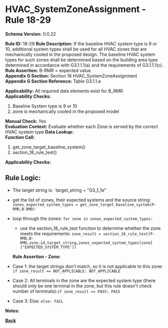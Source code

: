 # HVAC_SystemZoneAssignment - Rule 18-29
**Schema Version:** 0.0.22  

**Rule ID:** 18-29
**Rule Description:** If the baseline HVAC system type is 9 or 10, additional system types shall be used for all HVAC zones that are mechanically cooled in the proposed design. The baseline HVAC system types for such zones shall be determined based on the building area type determined in accordance with G3.1.1.1(a) and the requirements of G3.1.1.1(c).
**Rule Assertion:** B-RMR = expected value  
**Appendix G Section:** Section 18 HVAC_SystemZoneAssignment  
**Appendix G Section Reference:** Table G3.1.1.e

**Applicability:** All required data elements exist for B_RMR  
**Applicability Checks:**  

1. Baseline System type is 9 or 10
2. zone is mechanically cooled in the proposed model

**Manual Check:** Yes  
**Evaluation Context:** Evaluate whether each Zone is served by the correct HVAC system type
**Data Lookup:**   
**Function Call:** 

1. get_zone_target_baseline_system()
2. section_18_rule_test()


**Applicability Checks:**

## Rule Logic:  
- The target string is: `target_string = "G3_1_1e"
- get the list of zones, their expected systems and the source string: `zones_expected_system_types = get_zone_target_baseline_system(P-RMD,B-RMD)`

- loop through the zones: `for zone in zones_expected_system_types:`
	- use the section_18_rule_test function to determine whether the zone meets the requirements: `zone_result = section_18_rule_test(P-RMD,B-RMD,zone.id,target_string,zones_expected_system_types[zone]["EXPECTED_SYSTEM_TYPE"])`


  **Rule Assertion - Zone:**

 - Case 1: the target strings don't match, so it is not applicable to this zone: `if zone_result == NOT_APPLICABLE: NOT_APPLICABLE`
 - Case 2: All terminals in the zone are the expected system type (there should only be one terminal in the zone, but this rule doesn't check number of terminals):`if zone_result == PASS: PASS`

 - Case 3: Else: `else: FAIL`

**Notes:**

**[Back](../_toc.md)**
